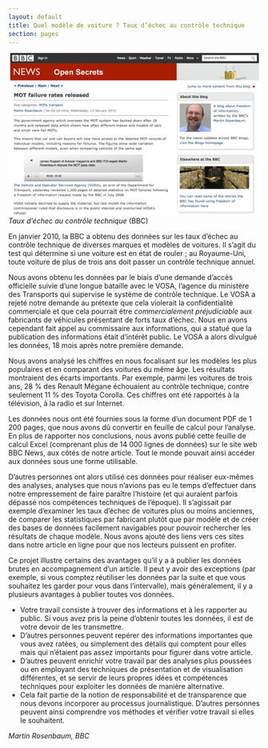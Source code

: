 ```yaml
---
layout: default
title: Quel modèle de voiture ? Taux d’échec au contrôle technique
section: pages
---
```


<div id="FIG0321" class="imageblock">
<div class="content">
<img alt="Taux d’échec au contrôle technique" src="../figs/incoming/03-CC.png"></div>
<div class="title"><em>Taux d’échec au contrôle technique</em> (BBC)</div>
</div>

En janvier 2010, la BBC a obtenu des données sur les taux d’échec au contrôle technique de diverses marques et modèles de voitures. Il s’agit du test qui détermine si une voiture est en état de rouler ; au Royaume-Uni, toute voiture de plus de trois ans doit passer un contrôle technique annuel.

Nous avons obtenu les données par le biais d’une demande d’accès officielle suivie d’une longue bataille avec le VOSA, l’agence du ministère des Transports qui supervise le système de contrôle technique. Le VOSA a rejeté notre demande au prétexte que cela violerait la confidentialité commerciale et que cela pourrait être _commercialement préjudiciable_ aux fabricants de véhicules présentant de forts taux d’échec. Nous en avons cependant fait appel au commissaire aux informations, qui a statué que la publication des informations était d’intérêt public. Le VOSA a alors divulgué les données, 18 mois après notre première demande.

Nous avons analysé les chiffres en nous focalisant sur les modèles les plus populaires et en comparant des voitures du même âge. Les résultats montraient des écarts importants. Par exemple, parmi les voitures de trois ans, 28 % des Renault Mégane échouaient au contrôle technique, contre seulement 11 % des Toyota Corolla. Ces chiffres ont été rapportés à la télévision, à la radio et sur Internet.

Les données nous ont été fournies sous la forme d’un document PDF de 1 200 pages, que nous avons dû convertir en feuille de calcul pour l’analyse. En plus de rapporter nos conclusions, nous avons publié cette feuille de calcul Excel (comprenant plus de 14 000 lignes de données) sur le site web BBC News, aux côtés de notre article. Tout le monde pouvait ainsi accéder aux données sous une forme utilisable.

D’autres personnes ont alors utilisé ces données pour réaliser eux-mêmes des analyses, analyses que nous n’avions pas eu le temps d’effectuer dans notre empressement de faire paraître l’histoire (et qui auraient parfois dépassé nos compétences techniques de l’époque). Il s’agissait par exemple d’examiner les taux d’échec de voitures plus ou moins anciennes, de comparer les statistiques par fabricant plutôt que par modèle et de créer des bases de données facilement navigables pour pouvoir rechercher les résultats de chaque modèle. Nous avons ajouté des liens vers ces sites dans notre article en ligne pour que nos lecteurs puissent en profiter.

Ce projet illustre certains des avantages qu’il y a à publier les données brutes en accompagnement d’un article. Il peut y avoir des exceptions (par exemple, si vous comptez réutiliser les données par la suite et que vous souhaitez les garder pour vous dans l’intervalle), mais généralement, il y a plusieurs avantages à publier toutes vos données.

* Votre travail consiste à trouver des informations et à les rapporter au public. Si vous avez pris la peine d’obtenir toutes les données, il est de votre devoir de les transmettre.
* D’autres personnes peuvent repérer des informations importantes que vous avez ratées, ou simplement des détails qui comptent pour elles mais qui n’étaient pas assez importants pour figurer dans votre article.
* D’autres peuvent enrichir votre travail par des analyses plus poussées ou en employant
des techniques de présentation et de visualisation différentes, et se servir de leurs propres idées et compétences techniques pour exploiter les données de manière alternative.
* Cela fait partie de la notion de responsabilité et de transparence que nous devons incorporer au processus journalistique. D’autres personnes peuvent ainsi comprendre vos méthodes et vérifier votre travail si elles le souhaitent.

_Martin Rosenbaum, BBC_
